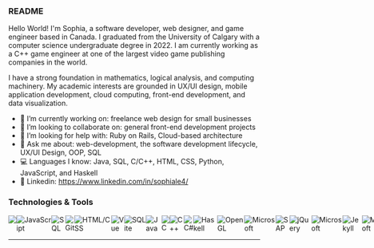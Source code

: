 ### README

Hello World! I'm Sophia, a software developer, web designer, and game engineer based in Canada. I graduated from the University of Calgary with a computer science undergraduate degree in 2022. I am currently working as a C++ game engineer at one of the largest video game publishing companies in the world.

I have a strong foundation in mathematics, logical analysis, and computing machinery. My academic interests are grounded in UX/UI design, mobile application development, cloud computing, front-end development, and data visualization. 

- 🔭 I’m currently working on: freelance web design for small businesses
- 👯 I’m looking to collaborate on: general front-end development projects
- 🤔 I’m looking for help with: Ruby on Rails, Cloud-based architecture
- 💬 Ask me about: web-development, the software development lifecycle, UX/UI Design, OOP, SQL
- :computer: Languages I know: Java, SQL, C/C++, HTML, CSS, Python, JavaScript, and Haskell
- :briefcase: Linkedin: https://www.linkedin.com/in/sophiale4/

### Technologies & Tools
<div style="display: flex">
  <img src="https://img.shields.io/badge/-Python-EAE4E9"/>
  <img alt="JavaScript" src="https://img.shields.io/badge/-Javascript-FFF1E6" />
  <img alt="SQL" src="https://img.shields.io/badge/-SQL-FDE2E4" />
  <img alt="Git" src="https://img.shields.io/badge/-Git-FAD2E1" />
  <img alt="HTML/CSS" src="https://img.shields.io/badge/-HTML%2FCSS-E2ECE9" />
  <img alt="Vue" src="https://img.shields.io/badge/-VueJS-BEE1E6" />
  <img alt="SQLite" src="https://img.shields.io/badge/-SQLite-F0EFEB" />
  <img alt="Java" src="https://img.shields.io/badge/Java-DFE7FD" />
  <img alt="C" src="https://img.shields.io/badge/C-CDDAFD" />
  <img alt="C++" src="https://img.shields.io/badge/C%2B%2B-EAE4E9" />
  <img alt="C#" src="https://img.shields.io/badge/C%23-FFF1E6" />
  <img alt="Haskell" src="https://img.shields.io/badge/Haskell-FDE2E4">
  <img alt="OpenGL" src="https://img.shields.io/badge/OpenGL-E2ECE9" />
  <img alt="Microsoft" src="https://img.shields.io/badge/C%23-F0EFEB" />
  <img alt="SAP" src="https://img.shields.io/badge/SAP-DFE7FD" />
  <img alt="jQuery" src="https://img.shields.io/badge/jQuery-CDDAFD" />
  <img alt="Microsoft" src="https://img.shields.io/badge/C%23-EAE4E9" />
  <img alt="Jekyll" src="https://img.shields.io/badge/Jekyll-FFF1E6" />
  <img alt="Microsoft" src="https://img.shields.io/badge/C%23-FDE2E4" />
  <img alt="Adobe XD" src="https://img.shields.io/badge/Adobe%20XD-E2ECE9" />
                                                              
</div>
<hr>
